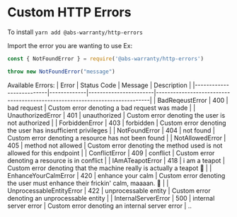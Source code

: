 # Custom HTTP Errors

To install
`yarn add @abs-warranty/http-errors`

Import the error you are wanting to use Ex:

```javascript
const { NotFoundError } = require('@abs-warranty/http-errors')

throw new NotFoundError("message")
```

Available Errors:
| Error                    | Status Code | Message               | Description                                                                |
|--------------------------|-------------|-----------------------|----------------------------------------------------------------------------|
| BadReqeustError          | 400         | bad request           | Custom error denoting a bad request was made                               |
| UnauthorizedError        | 401         | unauthorized          | Custom error denoting the user is not authorized                           |
| ForbiddenError           | 403         | forbidden             | Custom error denoting the user has insufficient privileges                 |
| NotFoundError            | 404         | not found             | Custom error denoting a resource has not been found                        |
| NotAllowedError          | 405         | method not allowed    | Custom error denoting the method used is not allowed for this endpoint     |
| ConflictError            | 409         | conflict              | Custom error denoting a resource is in conflict                            |
| IAmATeapotError          | 418         | i am a teapot         | Custom error denoting that the machine really is actually a teapot 🍵       |
| EnhanceYourCalmError     | 420         | enhance your calm     | Custom error denoting the user must enhance their frickin' calm, maaaan. 🌿 |
| UnprocessableEntityError | 422         | unprocessable entity  | Custom error denoting an unprocessable entity                              |
| InternalServerError      | 500         | internal server error | Custom error denoting an internal server error                             |
..
